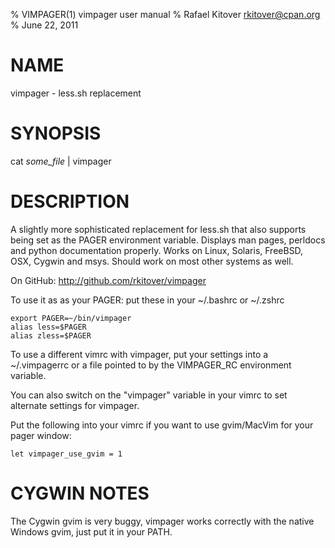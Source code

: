 % VIMPAGER(1) vimpager user manual
% Rafael Kitover <rkitover@cpan.org>
% June 22, 2011

# NAME

vimpager - less.sh replacement

# SYNOPSIS

cat *some_file* | vimpager

# DESCRIPTION
A slightly more sophisticated replacement for less.sh that also supports being
set as the PAGER environment variable. Displays man pages, perldocs and python
documentation properly. Works on Linux, Solaris, FreeBSD, OSX,
Cygwin and msys. Should work on most other systems as well.

On GitHub: <http://github.com/rkitover/vimpager>

To use it as as your PAGER:
put these in your ~/.bashrc or ~/.zshrc

    export PAGER=~/bin/vimpager
    alias less=$PAGER
    alias zless=$PAGER

To use a different vimrc with vimpager, put your settings into a ~/.vimpagerrc
or a file pointed to by the VIMPAGER_RC environment variable.

You can also switch on the "vimpager" variable in your vimrc to set alternate
settings for vimpager.

Put the following into your vimrc if you want to use gvim/MacVim for your pager window:

    let vimpager_use_gvim = 1

# CYGWIN NOTES
The Cygwin gvim is very buggy, vimpager works correctly with the native
Windows gvim, just put it in your PATH.
